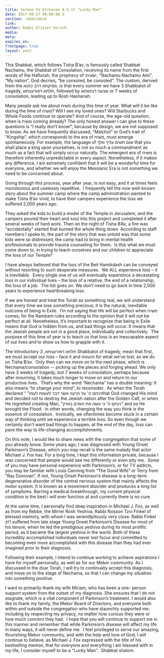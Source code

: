 ```yaml
---
title: Sermon Va'Etchanan 8.5.17 "Lucky Man"
date: 2017-08-27 00:00:00 Z
section: rabbisdesk
link:
author: Rabbi Eliezer Hirsch
media:
meta:
expires_on:
frontpage: true
layout: post
---
```

This Shabbat, which follows Tisha B’av, is famously called Shabbat
Nachamu, the Shabbat of Consolation, receiving its name from
the first words of the Haftorah, the prophecy of ישעיהו, &quot;Nachamu
Nachamu Ami&quot;, “My nation”, God decries, “be consoled, be
consoled”. The custom, derived from the פסיקתא דרב כהנא, is
that every summer we have 3 Shabbatot of tragedy, תלתא
דפורענותא, followed by שבעה דנחמתא or 7 weeks of consolation,
leading up to Rosh Hashanah.

Many people ask me about משיח during this time of year. What
will it be like during the time of משיח? Will I see my loved ones?
Will Starbucks and Whole Foods continue to operate? And of
course, the age-old question, when is משיח coming already? The
only honest answer I can give to these questions is “I really don’t
know!”, because by design, we are not supposed to know. As we
have frequently discussed, “Malchut” or God’s trait of “Kingship”,
which corresponds to the era of משיח, must emerge
spontaneously. For example, the language of שום תשים עליך מלך
that you shall place a king upon yourselves, is not so much a
commandment as much as a fact that will simply occur naturally.
The emergent era of משיח is therefore inherently unpredictable in
every aspect. Nonetheless, if it makes any difference, I am
extremely confident that it will be a wonderful time for everyone,
and whether we will enjoy the Messianic Era is not something we
need to be concerned about.

Going through this process, year after year, is not easy, and it at
times feels monotonous and uselessly repetitive.  I frequently tell
the now well-known story about the summer camp where the
camp administration wanted to make Tisha B’av vivid, to have
their campers experience the loss we suffered 2,000 years ago.

They asked the kids to build a model of the Temple in Jerusalem,
and the campers poured their heart and soul into this project and
completed it after several weeks of hard work. Then on the night
of Tisha B’Av, a fire was “accidentally” started that burned the
whole thing down. According to staff members I spoke to, the
part of the story that was untold was that some kids were so
distressed, the camp had to bring in mental health professionals
to provide trauma counseling for them.  Is this what we must
come down to, in trying to teach ourselves and our children to
appreciate the loss of our Temple?

I have always believed that the loss of the Beit Hamikdash can be
conveyed without resorting to such desperate measures.  We ALL
experience loss – it is inevitable.  Every single one of us will
eventually experience a devastating loss in our individual lives –
the loss of a relative, the end of a relationship, the loss of a job. 
The list goes on. We don’t need to go back in time 2,000 years to
experience heartbreaking loss.

If we are honest and treat the Torah as something real, we will
understand that every time we lose something precious, it is the
natural, inevitable outcome of being in Exile.  I’m not saying that
life will be perfect when משיח comes, for the Rambam rules
according to the opinion that it will not be perfect at all.  Nonetheless, it’s important to recognize that being in Exile means
that God is hidden from us, and bad things will occur. It means
that the Jewish people are not in a good place, individually and
collectively.  The purpose of this time of year is to teach us that
loss is an inescapable aspect of our lives and to show us how to
grapple with it.

The introductory תלתא דפורענותא, 3 Shabbatot of tragedy, mean
that first, we must accept our loss – face it and mourn for what
we’ve lost, as we do on Tisha B’av.  Only then can we move on to
the next phase, which is Nechama/consolation -- picking up the
pieces and forging ahead. We only have 3 weeks of tragedy, but 7
weeks of consolation, perhaps because after mourning, it takes
much longer to move on and return to our productive lives. 
That’s why the word “Nechama” has a double meaning: It also
means “to change your mind”, to reconsider.  As when the Torah declared “ &quot;וינחם ה&#39; על הרעה אשר דבר לעשות לעמוthat God
changed His mind and decided not to destroy the Jewish nation
after the Golden Calf, or when He regretted creating Man, &quot;וינחם
ה&#39; כי עשה את האדם בארץ&quot; and so He brought the Flood.  In other
words, changing the way you think is the essence of consolation. 
Ironically, we oftentimes become stuck in a certain way of
thinking until we experience a terrible loss. So even though we
certainly don’t want bad things to happen, at the end of the day,
loss can pave the way to life-changing accomplishments.

On this note, I would like to share news with the congregation
that some of you already know. Some years ago, I was diagnosed
with Young Onset Parkinson’s Disease, which you may recall is the
same malady that actor Michael J. Fox has. For a long time, I kept
this information private, because I was concerned that people
would see me differently or even pity me.  Some of you may have
personal experience with Parkinson’s, or for TV addicts, you may
be familiar with Louis Canning from “The Good Wife” or Terry
from “Ray Donovan”. If not, Young Onset Parkinson’s disease is a
long-term degenerative disorder of the central nervous system
that mainly affects the motor system. It is known as a movement
disorder and produces a long list of symptoms. Barring a medical
breakthrough, my current physical condition is the best I will ever
function at and currently there is no cure.

At the same time, I personally find deep inspiration in Michael J.
Fox, as well as from my Rebbe, the Mirrer Rosh Yeshiva, Rabbi
Nosson Tzvi Finkel of blessed memory, with whom I was
serendipitously very close. Rabbi Finkel zt’l suffered from late
stage Young Onset Parkinson’s Disease for most of his tenure,
when he led the prestigious yeshiva during its most prolific
period, as it became the largest yeshiva in the world. Both of
these incredibly accomplished individuals never lost focus and
committed to becoming even more accomplished with this
disease than they had ever imagined prior to their diagnosis.

Following their example, I intend to continue working to achieve
aspirations I have for myself personally, as well as for our Mekor
community. As I discussed in the dvar Torah, I will try to
continually accept this diagnosis, and move on to the stage of
Nechama, so that I can change my situation into something
positive.

I want to primarily thank my wife Miriam, who has been a one-
person support system from the outset of my diagnosis. She
ensures that I do not stagnate, which is a vital component of
Parkinson’s treatment. I would also like to thank my family, the
Mekor Board of Directors, and everyone both within and outside
the congregation who have staunchly supported me, including by
respecting my privacy, no matter how curious they were or how
much concern they had.  I hope that you will continue to support
me in this manner and remember that while Parkinson’s disease
will affect my life in many ways, it will never define me. 
I feel privileged to serve our amazing, flourishing Mekor
community, and with the help and love of God, I will continue to
believe, as Michael J. Fox expressed with the title of his bestselling
memoir, that for everyone and everything I am blessed with in my
life, I consider myself to be a “Lucky Man”.  Shabbat shalom.
